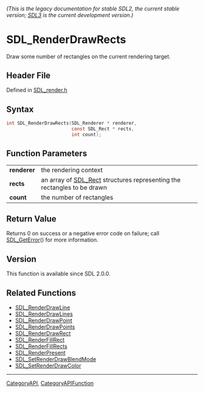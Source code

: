 ###### (This is the legacy documentation for stable SDL2, the current stable version; [SDL3](https://wiki.libsdl.org/SDL3/) is the current development version.)
# SDL_RenderDrawRects

Draw some number of rectangles on the current rendering target.

## Header File

Defined in [SDL_render.h](https://github.com/libsdl-org/SDL/blob/SDL2/include/SDL_render.h)

## Syntax

```c
int SDL_RenderDrawRects(SDL_Renderer * renderer,
                        const SDL_Rect * rects,
                        int count);

```

## Function Parameters

|                  |                                                                                     |
| ---------------- | ----------------------------------------------------------------------------------- |
| **renderer**     | the rendering context                                                               |
| **rects**        | an array of [SDL_Rect](SDL_Rect) structures representing the rectangles to be drawn |
| **count**        | the number of rectangles                                                            |

## Return Value

Returns 0 on success or a negative error code on failure; call
[SDL_GetError](SDL_GetError)() for more information.

## Version

This function is available since SDL 2.0.0.

## Related Functions

* [SDL_RenderDrawLine](SDL_RenderDrawLine)
* [SDL_RenderDrawLines](SDL_RenderDrawLines)
* [SDL_RenderDrawPoint](SDL_RenderDrawPoint)
* [SDL_RenderDrawPoints](SDL_RenderDrawPoints)
* [SDL_RenderDrawRect](SDL_RenderDrawRect)
* [SDL_RenderFillRect](SDL_RenderFillRect)
* [SDL_RenderFillRects](SDL_RenderFillRects)
* [SDL_RenderPresent](SDL_RenderPresent)
* [SDL_SetRenderDrawBlendMode](SDL_SetRenderDrawBlendMode)
* [SDL_SetRenderDrawColor](SDL_SetRenderDrawColor)

----
[CategoryAPI](CategoryAPI), [CategoryAPIFunction](CategoryAPIFunction)


